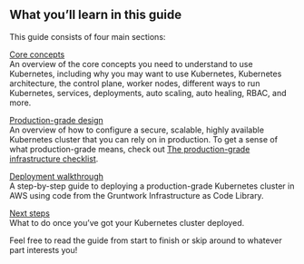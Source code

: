 ## What you’ll learn in this guide

This guide consists of four main sections:

[Core concepts](#core_concepts)  
An overview of the core concepts you need to understand to use Kubernetes, including why you may want to use
Kubernetes, Kubernetes architecture, the control plane, worker nodes, different ways to run Kubernetes, services,
deployments, auto scaling, auto healing, RBAC, and more.

[Production-grade design](#production_grade_design)  
An overview of how to configure a secure, scalable, highly available Kubernetes cluster that you can rely on in
production. To get a sense of what production-grade means, check out
[The production-grade infrastructure checklist](/guides/foundations/how-to-use-gruntwork-infrastructure-as-code-library#production_grade_infra_checklist).

[Deployment walkthrough](#deployment_walkthrough)  
A step-by-step guide to deploying a production-grade Kubernetes cluster in AWS using code from the Gruntwork
Infrastructure as Code Library.

[Next steps](#next_steps)  
What to do once you’ve got your Kubernetes cluster deployed.

Feel free to read the guide from start to finish or skip around to whatever part interests you!



<!-- ##DOCS-SOURCER-START
{"sourcePlugin":"Service Catalog Reference","hash":"294589351acb106fe310d6d77ba68796"}
##DOCS-SOURCER-END -->
